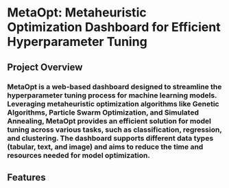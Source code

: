 <h1>MetaOpt: Metaheuristic Optimization Dashboard for Efficient Hyperparameter Tuning</h1>

<h2>Project Overview</h2>
<h3>MetaOpt is a web-based dashboard designed to streamline the hyperparameter tuning process for machine learning models. Leveraging metaheuristic optimization algorithms like Genetic Algorithms, Particle Swarm Optimization, and Simulated Annealing, MetaOpt provides an efficient solution for model tuning across various tasks, such as classification, regression, and clustering. The dashboard supports different data types (tabular, text, and image) and aims to reduce the time and resources needed for model optimization.</h3>
<h2>Features</h2>
